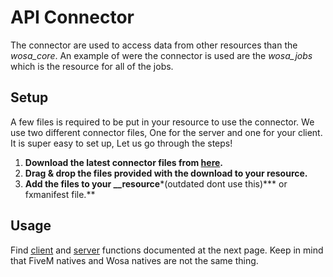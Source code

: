 # API Connector
The connector are used to access data from other resources than the *wosa_core*. An example of were the connector is used are the *wosa_jobs* which is the resource for all of the jobs.

## Setup
A few files is required to be put in your resource to use the connector. We use two different connector files, One for the server and one for your client. It is super easy to set up, Let us go through the steps!

1. **Download the latest connector files from [here](https://github.com/WosaFramework/Wosa-Connector/releases).**
2. **Drag & drop the files provided with the download to your resource.**
3. **Add the files to your __resource***(outdated dont use this)*** or fxmanifest file.**

## Usage
Find [client](natives_client.md) and [server](natives_server.md) functions documented at the next page. Keep in mind that FiveM natives and Wosa natives are not the same thing.